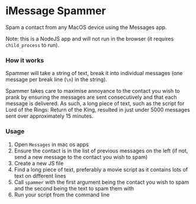 # iMessage Spammer

Spam a contact from any MacOS device using the Messages app.

Note: this is a NodeJS app and will not run in the browser (it requires `child_process` to run).

### How it works
Spammer will take a string of text, break it into individual messages (one message per break line (`\n`) in the string).

Spammer takes care to maximise annoyance to the contact you wish to prank by ensuring the messages are sent consecutively and that each message is delivered. As such, a long piece of text, such as the script for Lord of the Rings: Return of the King, resulted in just under 5000 messages sent over approximately 15 minutes.

### Usage
1. Open `Messages` in mac os apps
2. Ensure the contact is in the list of previous messages on the left (if not, send a new message to the contact you wish to spam)
3. Create a new JS file
4. Find a long piece of text, preferably a movie script as it contains lots of text on different lines
5. Call `spammer` with the first argument being the contact you wish to spam and the second being the text to spam them with
6. Run your script from the command line
